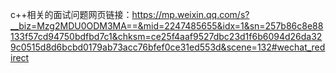 c++相关的面试问题网页链接：https://mp.weixin.qq.com/s?__biz=Mzg2MDU0ODM3MA==&mid=2247485655&idx=1&sn=257b86c8e88133f57cd94750bdfbd7c1&chksm=ce25f4aaf9527dbc23d1f6b6094d26da329c0515d8d6bcbd0179ab73acc76bfef0ce31ed553d&scene=132#wechat_redirect
